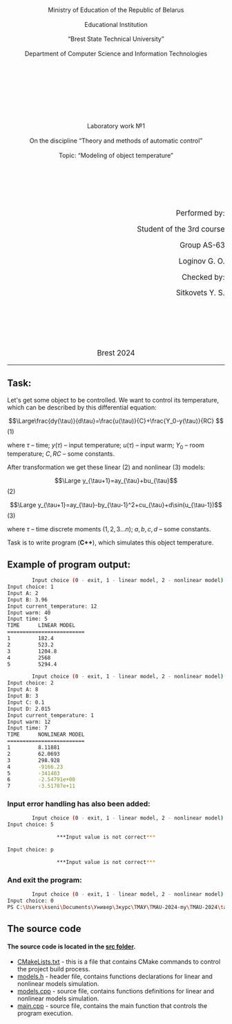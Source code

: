 <p style="font-size: 120%"><center>Ministry of Education of the Republic of Belarus</center></p>
<p style="font-size: 120%"><center> Educational Institution</center></p>
<p style="font-size: 120%"><center>“Brest State Technical University”</center></p>
<p style="font-size: 120%"><center>Department of Computer Science and Information Technologies</center></p>
<br><br><br><br><br><br><br>
<p style="font-size: 120%"><center>Laboratory work №1</center></p>
<p style="font-size: 120%"><center>On the discipline “Theory and methods of automatic control”</center></p>
<p style="font-size: 120%"><center>Topic: “Modeling of object temperature”</center></p>
<br><br><br><br><br>
<p style="font-size: 120%; text-align: right">Performed by:</p>
<p style="font-size: 120%; text-align: right">Student of the 3rd course</p>
<p style="font-size: 120%; text-align: right">Group AS-63</p>
<p style="font-size: 120%; text-align: right">Loginov G. O.</p>
<p style="font-size: 120%; text-align: right">Checked by:</p>
<p style="font-size: 120%; text-align: right">Sitkovets Y. S.</p>
<br><br><br><br><br>
<p style="font-size: 120%; text-align: center">Brest 2024</p>

---

## Task:

Let's get some object to be controlled. We want to control its temperature, which can be described by this differential equation:

$$\Large\frac{dy(\tau)}{d\tau}=\frac{u(\tau)}{C}+\frac{Y_0-y(\tau)}{RC} $$ (1)

where $\tau$ – time; $y(\tau)$ – input temperature; $u(\tau)$ – input warm; $Y_0$ – room temperature; $C,RC$ – some constants.

After transformation we get these linear (2) and nonlinear (3) models:

$$\Large y_{\tau+1}=ay_{\tau}+bu_{\tau}$$ (2)

$$\Large y_{\tau+1}=ay_{\tau}-by_{\tau-1}^2+cu_{\tau}+d\sin(u_{\tau-1})$$ (3)

where $\tau$ – time discrete moments ($1,2,3{\dots}n$); $a,b,c,d$ – some constants.

Task is to write program (**С++**), which simulates this object temperature.

## Example of program output:

``` bash
        Input choice (0 - exit, 1 - linear model, 2 - nonlinear model)
Input choice: 1
Input A: 2
Input B: 3.96
Input current_temperature: 12
Input warm: 40
Input time: 5
TIME      LINEAR MODEL
=========================
1         182.4
2         523.2
3         1204.8
4         2568
5         5294.4

        Input choice (0 - exit, 1 - linear model, 2 - nonlinear model)
Input choice: 2
Input A: 8
Input B: 3
Input C: 0.1
Input D: 2.015
Input current_temperature: 1
Input warm: 12
Input time: 7
TIME      NONLINEAR MODEL
=========================
1         8.11881
2         62.0693
3         298.928
4         -9166.23
5         -341403
6         -2.54791e+08
7         -3.51707e+11
```

### Input error handling has also been added:
``` bash
        Input choice (0 - exit, 1 - linear model, 2 - nonlinear model)
Input choice: 5 

                ***Input value is not correct***

Input choice: р

                ***Input value is not correct***
```

### And exit the program:

``` bash
        Input choice (0 - exit, 1 - linear model, 2 - nonlinear model)
Input choice: 0
PS C:\Users\kseni\Documents\Универ\3курс\ТМАУ\TMAU-2024-my\TMAU-2024\tasks\task_01\build>
```

## The source code

#### The source code is located in the [src folder](/src/).

- [CMakeLists.txt](/src/CMakeLists.txt) - this is a file that contains CMake commands to control the project build process.
- [models.h](/src/models.h) - header file, contains functions declarations for linear and nonlinear models simulation.
- [models.cpp](/src/models.cpp) - source file, contains functions definitions for linear and nonlinear models simulation.
- [main.cpp](/src/main.cpp) - source file, contains the main function that controls the program execution.

